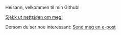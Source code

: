 Heisann, velkommen til min Github!

[Sjekk ut nettsiden om meg!](https://egeiran.github.io/EivindGeiran/)

Dersom du ser noe interessant: [Send meg en e-post](mailto:eivind.geiran@gmail.com)
